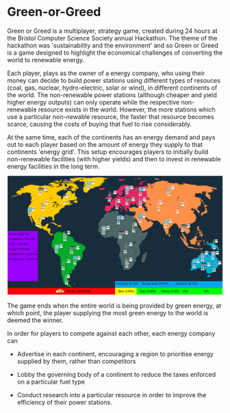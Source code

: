 # Green-or-Greed

Green or Greed is a multiplayer, strategy game, created during 24 hours at the Bristol Computer Science Society annual Hackathon. The theme of the hackathon was 'sustainability and the environment' and so Green or Greed is a game designed to highlight the economical challenges of converting the world to renewable energy.

Each player, plays as the owner of a energy company, who using their money can decide to build power stations using different types of resouces (coal, gas, nuclear, hydro-electric, solar or wind), in different continents of the world. The non-renewable power stations (although cheaper and yield higher energy outputs) can only operate while the respective non-renewable resource exists in the world. However, the more stations which use a particular non-newable resource, the faster that resource becomes scarce, causing the costs of buying that fuel to rise considerably.

At the same time, each of the continents has an energy demand and pays out to each player based on the amount of energy they supply to that continents 'energy grid'. This setup encourages players to initially build non-renewable facilities (with higher yields) and then to invest in renewable energy facilities in the long term. 

<img src="images/main_screen.PNG">

The game ends when the entire world is being provided by green energy, at which point, the player supplying the most green energy to the world is deemed the winner. 

In order for players to compete against each other, each energy company can 

- Advertise in each continent, encouraging a region to prioritise energy supplied by them, rather than competitors 

- Lobby the governing body of a continent to reduce the taxes enforced on a particular fuel type 

- Conduct research into a particular resource in order to improve the efficiency of their power stations. 






